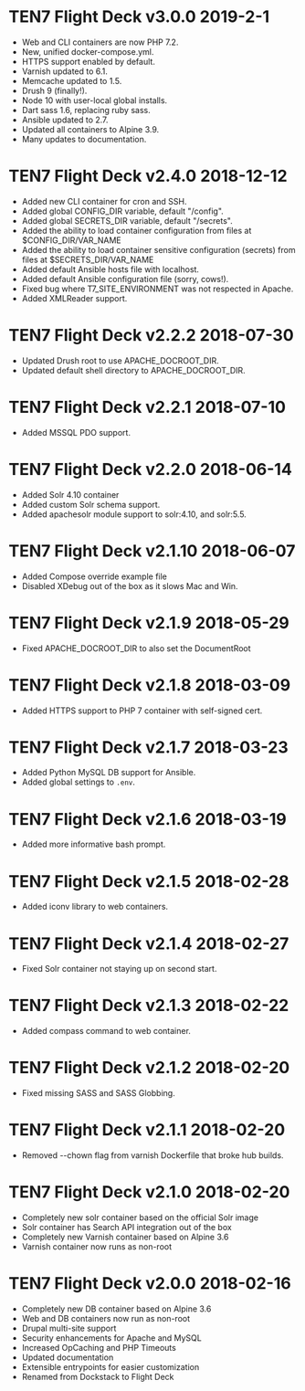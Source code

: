 TEN7 Flight Deck v3.0.0   2019-2-1
====================================
* Web and CLI containers are now PHP 7.2.
* New, unified docker-compose.yml.
* HTTPS support enabled by default.
* Varnish updated to 6.1.
* Memcache updated to 1.5.
* Drush 9 (finally!).
* Node 10 with user-local global installs.
* Dart sass 1.6, replacing ruby sass.
* Ansible updated to 2.7.
* Updated all containers to Alpine 3.9.
* Many updates to documentation.

TEN7 Flight Deck v2.4.0   2018-12-12
====================================
* Added new CLI container for cron and SSH.
* Added global CONFIG_DIR variable, default "/config".
* Added global SECRETS_DIR variable, default "/secrets".
* Added the ability to load container configuration from files at $CONFIG_DIR/VAR_NAME
* Added the ability to load container sensitive configuration (secrets) from files at $SECRETS_DIR/VAR_NAME
* Added default Ansible hosts file with localhost.
* Added default Ansible configuration file (sorry, cows!).
* Fixed bug where T7_SITE_ENVIRONMENT was not respected in Apache.
* Added XMLReader support.

TEN7 Flight Deck v2.2.2   2018-07-30
====================================
* Updated Drush root to use APACHE_DOCROOT_DIR.
* Updated default shell directory to APACHE_DOCROOT_DIR.

TEN7 Flight Deck v2.2.1   2018-07-10
====================================
* Added MSSQL PDO support.

TEN7 Flight Deck v2.2.0   2018-06-14
====================================
* Added Solr 4.10 container
* Added custom Solr schema support.
* Added apachesolr module support to solr:4.10, and solr:5.5.

TEN7 Flight Deck v2.1.10  2018-06-07
====================================
* Added Compose override example file
* Disabled XDebug out of the box as it slows Mac and Win.

TEN7 Flight Deck v2.1.9   2018-05-29
====================================
* Fixed APACHE_DOCROOT_DIR to also set the DocumentRoot

TEN7 Flight Deck v2.1.8   2018-03-09
====================================
* Added HTTPS support to PHP 7 container with self-signed cert.

TEN7 Flight Deck v2.1.7   2018-03-23
====================================
* Added Python MySQL DB support for Ansible.
* Added global settings to `.env`.

TEN7 Flight Deck v2.1.6   2018-03-19
====================================
* Added more informative bash prompt.

TEN7 Flight Deck v2.1.5   2018-02-28
====================================
* Added iconv library to web containers.

TEN7 Flight Deck v2.1.4   2018-02-27
====================================
* Fixed Solr container not staying up on second start.

TEN7 Flight Deck v2.1.3   2018-02-22
====================================
* Added compass command to web container.

TEN7 Flight Deck v2.1.2   2018-02-20
====================================
* Fixed missing SASS and SASS Globbing.

TEN7 Flight Deck v2.1.1   2018-02-20
====================================
* Removed --chown flag from varnish Dockerfile that broke hub builds.

TEN7 Flight Deck v2.1.0   2018-02-20
====================================
* Completely new solr container based on the official Solr image
* Solr container has Search API integration out of the box
* Completely new Varnish container based on Alpine 3.6
* Varnish container now runs as non-root

TEN7 Flight Deck v2.0.0   2018-02-16
====================================
* Completely new DB container based on Alpine 3.6
* Web and DB containers now run as non-root
* Drupal multi-site support
* Security enhancements for Apache and MySQL
* Increased OpCaching and PHP Timeouts
* Updated documentation
* Extensible entrypoints for easier customization
* Renamed from Dockstack to Flight Deck
